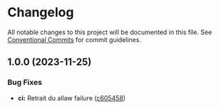 # Changelog

All notable changes to this project will be documented in this file. See
[Conventional Commits](https://conventionalcommits.org) for commit guidelines.

## 1.0.0 (2023-11-25)


### Bug Fixes

* **ci:** Retrait du allaw failure ([c605458](https://gitlab.com/kelg/linkedin/projet-1/portfolio/commit/c6054585793a2de2a105b3f054d00c7add84e6c6))
